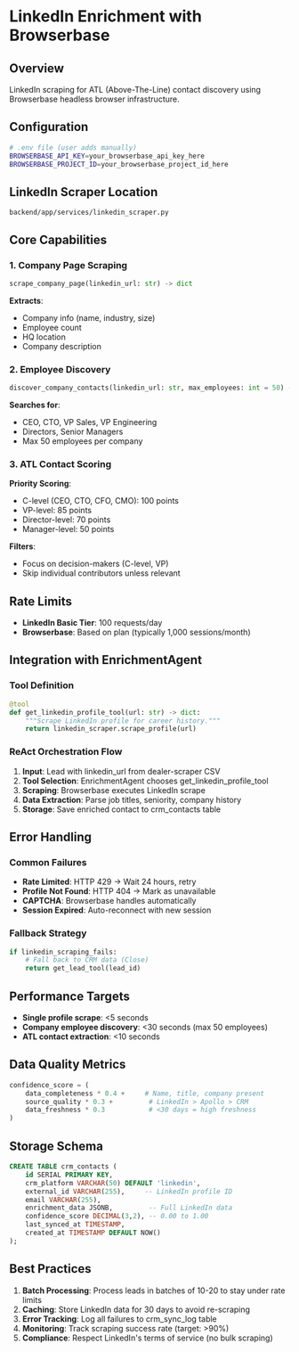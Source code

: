 # LinkedIn Enrichment with Browserbase

## Overview
LinkedIn scraping for ATL (Above-The-Line) contact discovery using Browserbase headless browser infrastructure.

## Configuration
```bash
# .env file (user adds manually)
BROWSERBASE_API_KEY=your_browserbase_api_key_here
BROWSERBASE_PROJECT_ID=your_browserbase_project_id_here
```

## LinkedIn Scraper Location
```
backend/app/services/linkedin_scraper.py
```

## Core Capabilities

### 1. Company Page Scraping
```python
scrape_company_page(linkedin_url: str) -> dict
```
**Extracts**:
- Company info (name, industry, size)
- Employee count
- HQ location
- Company description

### 2. Employee Discovery
```python
discover_company_contacts(linkedin_url: str, max_employees: int = 50) -> list
```
**Searches for**:
- CEO, CTO, VP Sales, VP Engineering
- Directors, Senior Managers
- Max 50 employees per company

### 3. ATL Contact Scoring
**Priority Scoring**:
- C-level (CEO, CTO, CFO, CMO): 100 points
- VP-level: 85 points
- Director-level: 70 points
- Manager-level: 50 points

**Filters**:
- Focus on decision-makers (C-level, VP)
- Skip individual contributors unless relevant

## Rate Limits
- **LinkedIn Basic Tier**: 100 requests/day
- **Browserbase**: Based on plan (typically 1,000 sessions/month)

## Integration with EnrichmentAgent

### Tool Definition
```python
@tool
def get_linkedin_profile_tool(url: str) -> dict:
    """Scrape LinkedIn profile for career history."""
    return linkedin_scraper.scrape_profile(url)
```

### ReAct Orchestration Flow
1. **Input**: Lead with linkedin_url from dealer-scraper CSV
2. **Tool Selection**: EnrichmentAgent chooses get_linkedin_profile_tool
3. **Scraping**: Browserbase executes LinkedIn scrape
4. **Data Extraction**: Parse job titles, seniority, company history
5. **Storage**: Save enriched contact to crm_contacts table

## Error Handling

### Common Failures
- **Rate Limited**: HTTP 429 → Wait 24 hours, retry
- **Profile Not Found**: HTTP 404 → Mark as unavailable
- **CAPTCHA**: Browserbase handles automatically
- **Session Expired**: Auto-reconnect with new session

### Fallback Strategy
```python
if linkedin_scraping_fails:
    # Fall back to CRM data (Close)
    return get_lead_tool(lead_id)
```

## Performance Targets
- **Single profile scrape**: <5 seconds
- **Company employee discovery**: <30 seconds (max 50 employees)
- **ATL contact extraction**: <10 seconds

## Data Quality Metrics
```python
confidence_score = (
    data_completeness * 0.4 +     # Name, title, company present
    source_quality * 0.3 +         # LinkedIn > Apollo > CRM
    data_freshness * 0.3           # <30 days = high freshness
)
```

## Storage Schema
```sql
CREATE TABLE crm_contacts (
    id SERIAL PRIMARY KEY,
    crm_platform VARCHAR(50) DEFAULT 'linkedin',
    external_id VARCHAR(255),     -- LinkedIn profile ID
    email VARCHAR(255),
    enrichment_data JSONB,         -- Full LinkedIn data
    confidence_score DECIMAL(3,2), -- 0.00 to 1.00
    last_synced_at TIMESTAMP,
    created_at TIMESTAMP DEFAULT NOW()
);
```

## Best Practices
1. **Batch Processing**: Process leads in batches of 10-20 to stay under rate limits
2. **Caching**: Store LinkedIn data for 30 days to avoid re-scraping
3. **Error Tracking**: Log all failures to crm_sync_log table
4. **Monitoring**: Track scraping success rate (target: >90%)
5. **Compliance**: Respect LinkedIn's terms of service (no bulk scraping)
